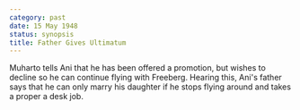 ```yaml
---
category: past
date: 15 May 1948
status: synopsis
title: Father Gives Ultimatum
---
```



Muharto tells Ani that he has been offered a promotion,
but wishes to decline so he can continue flying with Freeberg. Hearing
this, Ani's father says that he can only marry his daughter if he stops
flying around and takes a proper a desk job.
